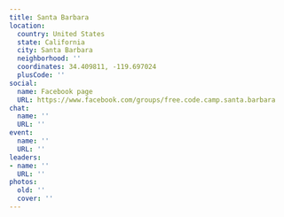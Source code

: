```yaml
---
title: Santa Barbara
location:
  country: United States
  state: California
  city: Santa Barbara
  neighborhood: ''
  coordinates: 34.409811, -119.697024
  plusCode: ''
social:
  name: Facebook page
  URL: https://www.facebook.com/groups/free.code.camp.santa.barbara
chat:
  name: ''
  URL: ''
event:
  name: ''
  URL: ''
leaders:
- name: ''
  URL: ''
photos:
  old: ''
  cover: ''
---
```

